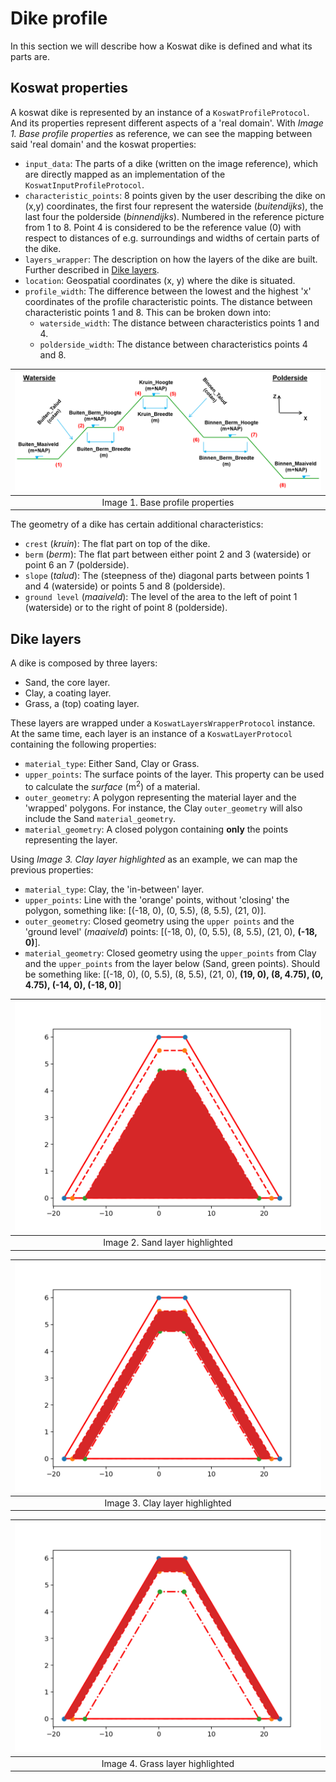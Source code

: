 # Dike profile

In this section we will describe how a Koswat dike is defined and what its parts are.

## Koswat properties

A koswat dike is represented by an instance of a `KoswatProfileProtocol`. And its properties represent different aspects of a 'real domain'. With _Image 1. Base profile properties_ as reference, we can see the mapping between said 'real domain' and the koswat properties:

- `input_data`: The parts of a dike (written on the image reference), which are directly mapped as an implementation of the `KoswatInputProfileProtocol`. 
- `characteristic_points`: 8 points given by the user describing the dike on (x,y) coordinates, the first four represent the waterside (_buitendijks_), the last four the polderside (_binnendijks_). Numbered in the reference picture from 1 to 8. Point 4 is considered to be the reference value (0) with respect to distances of e.g. surroundings and widths of certain parts of the dike.
- `layers_wrapper`: The description on how the layers of the dike are built. Further described in [Dike layers](#dike-layers).
- `location`: Geospatial coordinates (x, y) where the dike is situated.
- `profile_width`: The difference between the lowest and the highest 'x' coordinates of the profile characteristic points. The distance between characteristic points 1 and 8. This can be broken down into:
  - `waterside_width`: The distance between characteristics points 1 and 4.
  - `polderside_width`: The distance between characteristics points 4 and 8.

|![Base profile properties](./imgs/base_profile_properties.png)|
|:--:|
|Image 1. Base profile properties|

The geometry of a dike has certain additional characteristics:
- `crest` (_kruin_): The flat part on top of the dike.
- `berm` (_berm_): The flat part between either point 2 and 3 (waterside) or point 6 an 7 (polderside).
- `slope` (_talud_): The (steepness of the) diagonal parts between points 1 and 4 (waterside) or points 5 and 8 (polderside).
- `ground level` (_maaiveld_): The level of the area to the left of point 1 (waterside) or to the right of point 8 (polderside).

## Dike layers
A dike is composed by three layers:

- Sand, the core layer.
- Clay, a coating layer.
- Grass, a (top) coating layer.

These layers are wrapped under a `KoswatLayersWrapperProtocol`  instance. At the same time, each layer is an instance of a `KoswatLayerProtocol` containing the following properties:

- `material_type`: Either Sand, Clay or Grass.
- `upper_points`: The surface points of the layer. This property can be used to calculate the _surface_ (m<sup>2</sup>) of a material.
- `outer_geometry`: A polygon representing the material layer and the 'wrapped' polygons. For instance, the Clay `outer_geometry` will also include the Sand `material_geometry`.
- `material_geometry`: A closed polygon containing __only__ the points representing the layer.

Using _Image 3. Clay layer highlighted_ as an example, we can map the previous properties:

- `material_type`: Clay, the 'in-between' layer.
- `upper_points`: Line with the 'orange' points, without 'closing' the polygon, something like: [(-18, 0), (0, 5.5), (8, 5.5), (21, 0)].
- `outer_geometry`: Closed geometry using the `upper points` and the 'ground level' (_maaiveld_) points: [(-18, 0), (0, 5.5), (8, 5.5), (21, 0), __(-18, 0)__].
- `material_geometry`: Closed geometry using the `upper_points` from Clay and the `upper_points` from the layer below (Sand, green points). Should be something like: [(-18, 0), (0, 5.5), (8, 5.5), (21, 0), __(19, 0), (8, 4.75), (0, 4.75), (-14, 0), (-18, 0)__]

|![Base profile sand layer](./imgs/base_profile/base_profile_sand.png)|
|:--:|
|Image 2. Sand layer highlighted|

|![Base profile clay layer](./imgs/base_profile/base_profile_clay.png)|
|:--:|
|Image 3. Clay layer highlighted|

|![Base profile grass layer](./imgs/base_profile/base_profile_grass.png)|
|:--:|
|Image 4. Grass layer highlighted|
